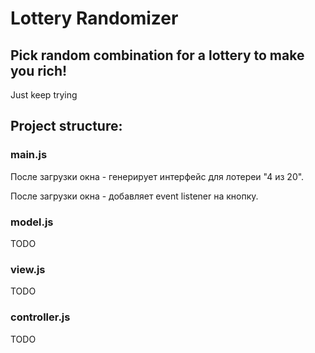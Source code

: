 # Lottery Randomizer

## Pick random combination for a lottery to make you rich!

Just keep trying

## Project structure:
### main.js
После загрузки окна - генерирует интерфейс для лотереи "4 из 20".

После загрузки окна - добавляет event listener на кнопку.
### model.js
TODO
### view.js
TODO
### controller.js
TODO